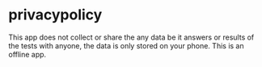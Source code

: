 # privacypolicy

This app does not collect or share the any data be it answers or results of the tests with anyone, the data is only stored on your phone. This is an offline app.
